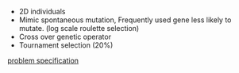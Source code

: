 * 2D individuals
* Mimic spontaneous mutation, Frequently used gene less likely to mutate. (log scale roulette selection)
* Cross over genetic operator
* Tournament selection (20%)
    
[problem specification](https://www.dropbox.com/s/fut26bksgcqkwnx/CO656%20-%20Assignment%20%E2%80%93%20Trading.pdf?dl=0)
